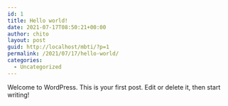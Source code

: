 ```yaml
---
id: 1
title: Hello world!
date: 2021-07-17T08:50:21+00:00
author: chito
layout: post
guid: http://localhost/mbti/?p=1
permalink: /2021/07/17/hello-world/
categories:
  - Uncategorized
---
```

Welcome to WordPress. This is your first post. Edit or delete it, then start writing!